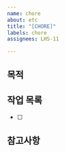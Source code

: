 ```yaml
---
name: chore
about: etc
title: "[CHORE]"
labels: chore
assignees: LHS-11

---
```


## 목적 

## 작업 목록  
- [ ]

## 참고사항
